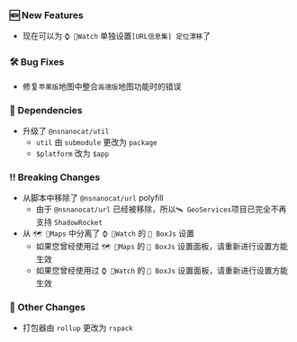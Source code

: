 ### 🆕 New Features
  * 现在可以为 `⌚️ Watch` 单独设置`[URL信息集] 定位漂移`了

### 🛠️ Bug Fixes
  * 修复`苹果版`地图中整合`高德版`地图功能时的错误

### 🔣 Dependencies
  * 升级了 `@nsnanocat/util`
    * `util` 由 `submodule` 更改为 `package`
    * `$platform` 改为 `$app`

### ‼️ Breaking Changes
  * 从脚本中移除了 `@nsnanocat/url` polyfill
    * 由于 `@nsnanocat/url` 已经被移除，所以`🛰️ GeoServices`项目已完全不再支持 `ShadowRocket`
  * 从 `🗺️ Maps` 中分离了 `⌚️ Watch` 的 `🧰 BoxJs` 设置
    * 如果您曾经使用过 `🗺️ Maps` 的 `🧰 BoxJs` 设置面板，请重新进行设置方能生效
    * 如果您曾经使用过 `⌚️ Watch` 的 `🧰 BoxJs` 设置面板，请重新进行设置方能生效

### 🔄 Other Changes
  * 打包器由 `rollup` 更改为 `rspack`
